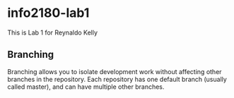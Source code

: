 # info2180-lab1


This is Lab 1 for Reynaldo Kelly


## Branching
Branching allows you to isolate development work without
affecting other branches in the repository. Each repository
has one default branch (usually called master), and can have
multiple other branches.